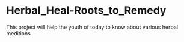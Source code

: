 # Herbal_Heal-Roots_to_Remedy
 This project will help the youth of today to know about various herbal meditions
